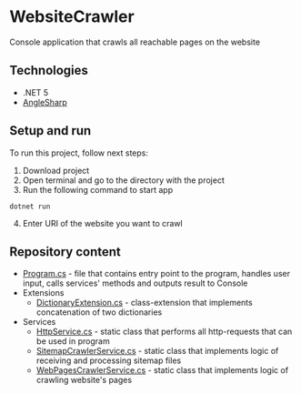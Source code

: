 # WebsiteCrawler
Console application that crawls all reachable pages on the website

## **Technologies**
- .NET 5
- [AngleSharp](https://github.com/AngleSharp/AngleSharp)

## **Setup and run**
To run this project, follow next steps:
1. Download project
2. Open terminal and go to the directory with the project
3. Run the following command to start app
```
dotnet run
```
4. Enter URI of the website you want to crawl

## **Repository content**
- [Program.cs](https://github.com/georgsvit/WebsiteCrawler/blob/master/Program.cs) - file that contains entry point to the program, handles user input, calls services' methods and outputs result to Console
- Extensions
    - [DictionaryExtension.cs](https://github.com/georgsvit/WebsiteCrawler/blob/master/Extensions/DictionaryExtension.cs) - class-extension that implements concatenation of two dictionaries
- Services
    - [HttpService.cs](https://github.com/georgsvit/WebsiteCrawler/blob/master/Services/HttpService.cs) - static class that performs all http-requests that can be used in program
    - [SitemapCrawlerService.cs](https://github.com/georgsvit/WebsiteCrawler/blob/master/Services/SitemapCrawlerService.cs) - static class that implements logic of receiving and processing sitemap files 
    - [WebPagesCrawlerService.cs](https://github.com/georgsvit/WebsiteCrawler/blob/master/Services/WebPagesCrawlerService.cs) - static class that implements logic of crawling website's pages 
